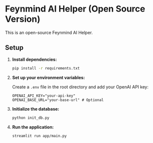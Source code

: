 # Feynmind AI Helper (Open Source Version)

This is an open-source Feynmind AI Helper.

## Setup

1.  **Install dependencies:**
    ```bash
    pip install -r requirements.txt
    ```

2.  **Set up your environment variables:**

    Create a `.env` file in the root directory and add your OpenAI API key:
    ```
    OPENAI_API_KEY="your-api-key"
    OPENAI_BASE_URL="your-base-url" # Optional
    ```

3.  **Initialize the database:**
    ```bash
    python init_db.py
    ```

4.  **Run the application:**
    ```bash
    streamlit run app/main.py
    ```

